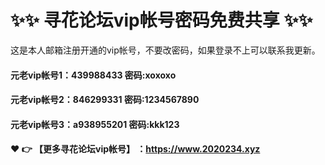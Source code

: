 # ✨✨ 寻花论坛vip帐号密码免费共享 ✨✨
这是本人邮箱注册开通的vip帐号，不要改密码，如果登录不上可以联系我更新。
  #### 元老vip帐号1：439988433 密码:xoxoxo

#### 元老vip帐号2：846299331 密码:1234567890

#### 元老vip帐号3：a938955201 密码:kkk123



#### ❤️ 👉 【更多寻花论坛vip帐号】 ：https://www.2020234.xyz 

